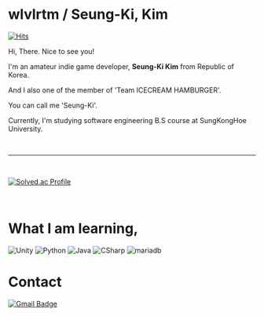 # wlvlrtm / Seung-Ki, Kim

[![Hits](https://hits.seeyoufarm.com/api/count/incr/badge.svg?url=https%3A%2F%2Fgithub.com%2Fwlvlrtm&count_bg=%2300ACE8&title_bg=%23555555&icon=&icon_color=%23E7E7E7&title=hits&edge_flat=false)](https://hits.seeyoufarm.com)

Hi, There. Nice to see you!

I'm an amateur indie game developer, **Seung-Ki Kim** from Republic of Korea.

And I also one of the member of 'Team ICECREAM HAMBURGER'.

You can call me 'Seung-Ki'.

Currently, I'm studying software engineering B.S course at SungKongHoe University.

<br/>

--- 

<br/>

[![Solved.ac Profile](http://mazassumnida.wtf/api/v2/generate_badge?boj=wlvlrtm)](https://solved.ac/wlvlrtm/)

<br/>

# What I am learning,

<img alt="Unity" src ="https://img.shields.io/badge/Unity-FFFFFF.svg?&style=for-the-badge&logo=Unity&logoColor=black"/>
<img alt="Python" src ="https://img.shields.io/badge/Python-3776AB.svg?&style=for-the-badge&logo=Python&logoColor=white"/>
<img alt="Java" src ="https://img.shields.io/badge/Java-C9284D.svg?&style=for-the-badge&logo=OpenJDK&logoColor=white"/>
<img alt="CSharp" src ="https://img.shields.io/badge/C%23-239120.svg?&style=for-the-badge&logo=CSharp&logoColor=white"/>
<img alt="mariadb" src ="https://img.shields.io/badge/maria%20db-1F305F.svg?&style=for-the-badge&logo=mariadbfoundation&logoColor=white"/>

<br/>

# Contact

[![Gmail Badge](https://img.shields.io/badge/Gmail-d14836?style=flat-square&logo=Gmail&logoColor=white&link=mailto:kimsk200012@gmail.com)](mailto:kimsk200012@gmail.com)
